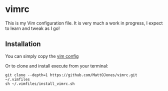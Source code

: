 # vimrc
This is my Vim configuration file. It is very much a work in progress, I expect to learn and tweak as I go!

## Installation
You can simply copy the [vim config](https://github.com/MattOJones/vimrc/blob/master/vimrcs/vimconfig.vim)

Or to clone and install execute from your terminal:

    git clone --depth=1 https://github.com/MattOJones/vimrc.git ~/.vimfiles
    sh ~/.vimfiles/install_vimrc.sh
